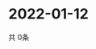 # 2022-01-12
  共 0条

  <!-- BEGIN -->
  <!-- 最后更新时间Wed Jan 12 2022 07:04:36 GMT+0000 (Coordinated Universal Time) -->
  
  <!-- END -->
  
  